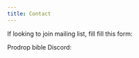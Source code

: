 ```yaml
---
title: Contact
---
```


If looking to join mailing list, fill fill this form:

Prodrop bible Discord:

